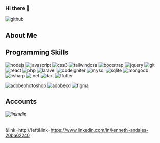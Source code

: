 ### Hi there 👋

<!--
**kean7296/kean7296** is a ✨ _special_ ✨ repository because its `README.md` (this file) appears on your GitHub profile.

Here are some ideas to get you started:

- 🔭 I’m currently working on ...
- 🌱 I’m currently learning ...
- 👯 I’m looking to collaborate on ...
- 🤔 I’m looking for help with ...
- 💬 Ask me about ...
- 📫 How to reach me: ...
- 😄 Pronouns: ...
- ⚡ Fun fact: ...
-->

![github](https://img.shields.io/badge/GitHub-000?logo=GitHub&logoColor=white) 
## About Me



## Programming Skills

![nodejs](https://img.shields.io/badge/Node.js-339933?style=for-the-badge&logo=node.js&logoColor=fff) 
![javascript](https://img.shields.io/badge/JavaScript-F7DF1E?style=for-the-badge&logo=javascript&logoColor=000) 
![css3](https://img.shields.io/badge/CSS3-1572B6?style=for-the-badge&logo=css3&logoColor=fff) 
![tailwindcss](https://img.shields.io/badge/Tailwind%20CSS-06B6D4?style=for-the-badge&logo=tailwindcss&logoColor=fff) 
![bootstrap](https://img.shields.io/badge/Bootstrap-7952B3?style=for-the-badge&logo=bootstrap&logoColor=fff) 
![jquery](https://img.shields.io/badge/JQuery-0769AD?style=for-the-badge&logo=jquery&logoColor=fff) 
![git](https://img.shields.io/badge/Git-F05032?style=for-the-badge&logo=git&logoColor=fff) 
![react](https://img.shields.io/badge/React%20Js-61DAFB?style=for-the-badge&logo=react&logoColor=000) 
![php](https://img.shields.io/badge/PHP-777BB4?style=for-the-badge&logo=php&logoColor=fff) 
![laravel](https://img.shields.io/badge/Laravel-FF2D20?style=for-the-badge&logo=laravel&logoColor=fff) 
![codeigniter](https://img.shields.io/badge/CodeIgniter-EF4223?style=for-the-badge&logo=codeigniter&logoColor=fff) 
![mysql](https://img.shields.io/badge/MySQL-4479A1?style=for-the-badge&logo=mysql&logoColor=fff) 
![sqlite](https://img.shields.io/badge/SQLite-003B57?style=for-the-badge&logo=sqlite&logoColor=fff) 
![mongodb](https://img.shields.io/badge/MongoDB-47A248?style=for-the-badge&logo=mongodb&logoColor=fff) 
![csharp](https://img.shields.io/badge/C%20Sharp-239120?style=for-the-badge&logo=csharp&logoColor=fff) 
![.net](https://img.shields.io/badge/.NET-512BD4?style=for-the-badge&logo=.net&logoColor=fff) 
![dart](https://img.shields.io/badge/Dart-0175C2?style=for-the-badge&logo=dart&logoColor=fff) 
![flutter](https://img.shields.io/badge/Flutter-02569B?style=for-the-badge&logo=flutter&logoColor=fff) 

![adobephotoshop](https://img.shields.io/badge/Adobe%20Photoshop-fff?style=for-the-badge&logo=adobephotoshop&logoColor=31A8FF) 
![adobexd](https://img.shields.io/badge/Adobe%20XD-fff?style=for-the-badge&logo=adobexd&logoColor=FF61F6) 
![figma](https://img.shields.io/badge/Figma-fff?style=for-the-badge&logo=figma&logoColor=F24E1E) 

## Accounts
###### ![linkedin](https://img.shields.io/badge/LinkedIn-fff?style=for-the-badge&logo=linkedin&logoColor=0A66C2&url=http://left&link=https://www.linkedin.com/in/kenneth-andales-20ba62240)

&link=http://left&link=https://www.linkedin.com/in/kenneth-andales-20ba62240
